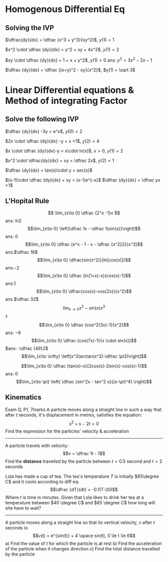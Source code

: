 # Homogenous Differential Eq

## Solving the IVP
$\dfrac{dy}{dx} = \dfrac {x^3 + y^3}{xy^2}$, $y(1) = 1$

$x^2 \cdot \dfrac {dy}{dx} = y^2 + xy + 4x^2$, $y(1) = 2$

$xy \cdot \dfrac {dy}{dx} = 1 + x + y^2$, $y(1) = 0$
ans: $y^2 = 3x^2 - 2x-1$

$\dfrac {dy}{dx} = \dfrac {(x+y)^2 - xy}{x^2}$, $y(1) = \sqrt 3$


# Linear Differential equations & Method of integrating Factor
## Solve the following IVP
$\dfrac {dy}{dx} -3y = e^x$, $y(0) =2$

$2x \cdot \dfrac {dy}{dx} -y = x +1$, $y(2) = 4$

$x \cdot \dfrac {dy}{dx}-y = x\cdot ln(x)$, $x > 0$, $y(1) =2$

$x^2 \cdot \dfrac{dy}{dx} + xy = \dfrac 2x$, $y(2) = 1$

$\dfrac {dy}{dx} + tan(x)\cdot y = sec(x)$

$(x-1)\cdot \dfrac {dy}{dx} + xy = (x-1)e^{-x}$
$\dfrac {dy}{dx} = \dfrac yx +1$

## L'Hopital Rule 
$$ \lim_{x\to 0} \dfrac {2^x -1}x $$ ans: $ln2$ 
$$\lim_{x\to 0} \left(\dfrac 1x - \dfrac 1{sin(x)}\right)$$
ans: $0$
$$\lim_{x\to 0} \dfrac {e^x - 1 - x - \dfrac {x^2}2}{x^3}$$
ans:$\dfrac 16$
$$\lim_{x\to 0} \dfrac{sin(x^2)}{ln[cos(x)]}$$
ans:$-2$
$$\lim_{x\to 0} \dfrac {ln(1+x)-x}{cos(x)-1}$$
ans:$1$
$$\lim_{x\to 0} \dfrac{cos(x)-cos(2x)}{x^2}$$
ans $\dfrac 32$
$$\lim_{x\to 0} {x^2-sin(x)}{x^3}$$
?
$$\lim_{x\to 0} \dfrac {cos^2(3x)-1}{x^2}$$
ans: $-9$
$$\lim_{x\to 0} \dfrac {cos(7x)-1}{x \cdot sin(x)}$$ $ans: -\dfrac {49}2$
$$\lim_{x\to \infty} \left[x^2(arctan(x^2)-\dfrac \pi2)\right]$$

$$\lim_{x\to 0} \dfrac {tan(x)-x}{2cos(x)-2sin(x)-cos(x)-1}$$
ans: $0$
$$\lim_{x\to \pi} \left( \dfrac {sin^2x - tan^2 x}{(x-\pi)^4} \right)$$

## Kinematics
Exam Q, P1, 7marks
A particle moves along a straight line in such a way that after $t$ seconds, it's displacement in metres, satisfies the equation:
$$s^2 + s -2t = 0$$
Find the expression for the particles' velocity & acceleration

---
A particle travels with velocity:
$$v = \dfrac 1t - 1$$
Find the **distance** travelled by the particle between $t = 0.5$ second and $t = 2$ seconds

Lola has made a cup of tea. The tea's temperature $T$ is initially $85\degree C$ and it cools according to diff eq:
$$\dfrac {dT}{dt} = -0.1(T-20)$$
Where $t$ is time in minutes. Given that Lola likes to drink her tea at a temperature between $40 \degree C$ and $65 \degree C$ how long will she have to wait?

---
A particle moves along a straight line so that its vertical velocity, $v$ after $t$ seconds is:
$$v(t) = e^{sin(t)} + 4 \space sin(t), 0 \le t \le 6$$
a) Find the value of $t$ for which the particle is at rest
b) Find the acceleration of the particle when it changes direction
c) Find the total distance travelled by the particle
